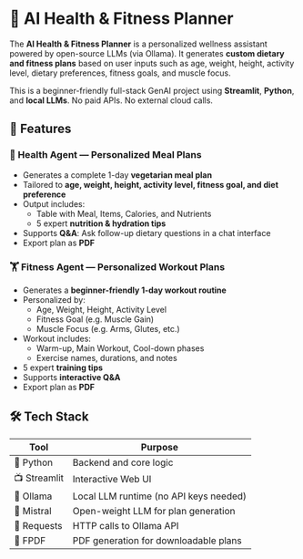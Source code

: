 # 🧠 AI Health & Fitness Planner

The **AI Health & Fitness Planner** is a personalized wellness assistant powered by open-source LLMs (via Ollama). It generates **custom dietary and fitness plans** based on user inputs such as age, weight, height, activity level, dietary preferences, fitness goals, and muscle focus.

This is a beginner-friendly full-stack GenAI project using **Streamlit**, **Python**, and **local LLMs**. No paid APIs. No external cloud calls.


## 🚀 Features

### 🥗 Health Agent — Personalized Meal Plans
- Generates a complete 1-day **vegetarian meal plan**
- Tailored to **age, weight, height, activity level, fitness goal, and diet preference**
- Output includes:
  - Table with Meal, Items, Calories, and Nutrients
  - 5 expert **nutrition & hydration tips**
- Supports **Q&A**: Ask follow-up dietary questions in a chat interface
- Export plan as **PDF**


### 🏋️ Fitness Agent — Personalized Workout Plans
- Generates a **beginner-friendly 1-day workout routine**
- Personalized by:
  - Age, Weight, Height, Activity Level
  - Fitness Goal (e.g. Muscle Gain)
  - Muscle Focus (e.g. Arms, Glutes, etc.)
- Workout includes:
  - Warm-up, Main Workout, Cool-down phases
  - Exercise names, durations, and notes
- 5 expert **training tips**
- Supports **interactive Q&A**
- Export plan as **PDF**


## 🛠 Tech Stack

| Tool         | Purpose                                 |
|--------------|------------------------------------------|
| 🐍 Python     | Backend and core logic                   |
| 📺 Streamlit  | Interactive Web UI                      |
| 🧠 Ollama     | Local LLM runtime (no API keys needed)  |
| 🧩 Mistral    | Open-weight LLM for plan generation      |
| 📝 Requests   | HTTP calls to Ollama API                 |
| 📄 FPDF       | PDF generation for downloadable plans    |



